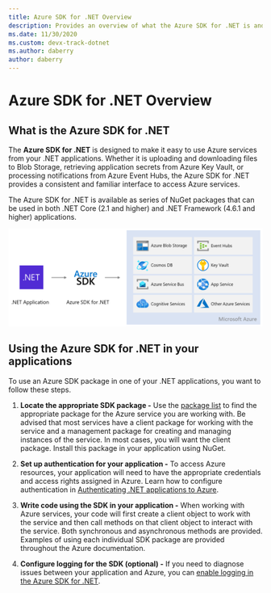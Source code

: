 ```yaml
---
title: Azure SDK for .NET Overview
description: Provides an overview of what the Azure SDK for .NET is and the basic steps to use the SDK in a .NET application
ms.date: 11/30/2020
ms.custom: devx-track-dotnet
ms.author: daberry
author: daberry
---
```


# Azure SDK for .NET Overview

## What is the Azure SDK for .NET

The **Azure SDK for .NET** is designed to make it easy to use Azure services from your .NET applications.  Whether it is uploading and downloading files to Blob Storage, retrieving application secrets from Azure Key Vault, or processing notifications from Azure Event Hubs, the Azure SDK for .NET provides a consistent and familiar interface to access Azure services.  

The Azure SDK for .NET is available as series of NuGet packages that can be used in both .NET Core (2.1 and higher) and .NET Framework (4.6.1 and higher) applications.

![Diagram showing how .NET applications use the Azure SDK to access Azure services](./media/azure-sdk-for-dotnet-overview.png)

## Using the Azure SDK for .NET in your applications

To use an Azure SDK package in one of your .NET applications, you want to follow these steps.

1. **Locate the appropriate SDK package -** Use the [package list](../packages.md) to find the appropriate package for the Azure service you are working with.  Be advised that most services have a client package for working with the service and a management package for creating and managing instances of the service.  In most cases, you will want the client package.  Install this package in your application using NuGet.

2. **Set up authentication for your application -** To access Azure resources, your application will need to have the appropriate credentials and access rights assigned in Azure.  Learn how to configure authentication in [Authenticating .NET applications to Azure](../authentication.md).

3. **Write code using the SDK in your application -** When working with Azure services, your code will first create a client object to work with the service and then call methods on that client object to interact with the service.  Both synchronous and asynchronous methods are provided.  Examples of using each individual SDK package are provided throughout the Azure documentation.

4. **Configure logging for the SDK (optional) -** If you need to diagnose issues between your application and Azure, you can [enable logging in the Azure SDK for .NET](./logging.md).
